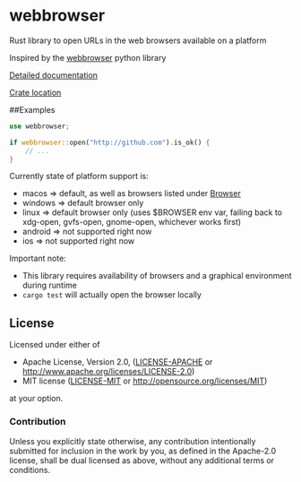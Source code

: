 # webbrowser

Rust library to open URLs in the web browsers available on a platform

Inspired by the [webbrowser](https://docs.python.org/2/library/webbrowser.html) python library

[Detailed documentation](http://code.rootnet.in/webbrowser-rs/webbrowser/)

[Crate location](https://crates.io/crates/webbrowser)

##Examples

```rust
use webbrowser;

if webbrowser::open("http://github.com").is_ok() {
    // ...
}
```

Currently state of platform support is:

* macos => default, as well as browsers listed under [Browser](enum.Browser.html)
* windows => default browser only
* linux => default browser only (uses $BROWSER env var, failing back to xdg-open, gvfs-open, gnome-open, whichever works first)
* android => not supported right now
* ios => not supported right now

Important note:

* This library requires availability of browsers and a graphical environment during runtime
* `cargo test` will actually open the browser locally

## License

Licensed under either of

 * Apache License, Version 2.0, ([LICENSE-APACHE](LICENSE-APACHE) or http://www.apache.org/licenses/LICENSE-2.0)
 * MIT license ([LICENSE-MIT](LICENSE-MIT) or http://opensource.org/licenses/MIT)

at your option.

### Contribution

Unless you explicitly state otherwise, any contribution intentionally submitted
for inclusion in the work by you, as defined in the Apache-2.0 license, shall be dual licensed as above, without any
additional terms or conditions.
